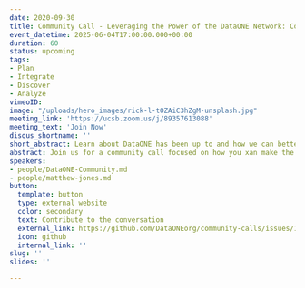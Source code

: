 ```yaml
---
date: 2020-09-30
title: Community Call - Leveraging the Power of the DataONE Network: Community, Collaboration, and What’s Next
event_datetime: 2025-06-04T17:00:00.000+00:00
duration: 60
status: upcoming
tags:
- Plan
- Integrate
- Discover
- Analyze
vimeoID: 
image: "/uploads/hero_images/rick-l-tOZAiC3hZgM-unsplash.jpg" 
meeting_link: 'https://ucsb.zoom.us/j/89357613088'
meeting_text: 'Join Now'
disqus_shortname: ''
short_abstract: Learn about DataONE has been up to and how we can better support your work. 
abstract: Join us for a community call focused on how you xan make the most out of the DataONE network and learn how we have grown.  We'll highlight recent activities, showcase ways the community is advancing open science, explore our replication services for data preservation, and share opportunitites for getting involved. Whether you're new to DataONE or a longtime contributor, this session is a chance to connect with different member nodes, ask questions, and explore how DataONE can support your work.  
speakers:
- people/DataONE-Community.md
- people/matthew-jones.md
button:
  template: button
  type: external website
  color: secondary
  text: Contribute to the conversation
  external_link: https://github.com/DataONEorg/community-calls/issues/1
  icon: github
  internal_link: ''
slug: ''
slides: ''

---
```

